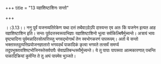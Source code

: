 +++
title = "13 यज्ञशिष्टाशिनः सन्तो"

+++
  
  
।।3.13।। ननु पूर्वं यजनव्यतिरेकेण यथा दत्तं तथैवाऽग्रेऽपि दास्यन्त एव अतः
किं यजनेन इत्यत आह यज्ञशिष्टाशिन इति। सन्तः पूर्वदत्तस्वरूपाभिज्ञाः
यज्ञशिष्टाशिनो भूत्वा सर्वकिल्बिषैर्मुच्यन्ते। अत्रायं भावः वृष्ट्यादिना
पूर्वमन्नादिरसोत्पत्तिस्तु भगवद्भोगार्थं तेन स्वभोगकरणं पापरूपम्। अतो ये
सन्तो भक्तास्तदुत्पत्तिप्रयोजनज्ञातारो भगवदर्थं पाकादिकं कृत्वा भगवते
तत्सर्वं समर्प्य तदुपभुक्तावशिष्टभोजिनस्तेसर्वपापैः
सेवाप्रतिबन्धरूपैर्मुच्यन्ते। ये तु पापाः पापरूपा आत्मकारणात् पचन्ति
पाकादिक्रियां कुर्वन्ति ते तु अघं पापमेव भुञ्जते।  
  
